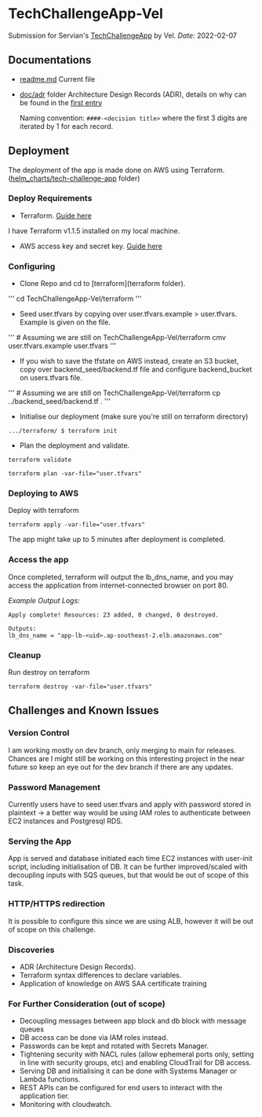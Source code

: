 # TechChallengeApp-Vel
Submission for Servian's [TechChallengeApp](https://github.com/servian/TechChallengeApp) by Vel. 
*Date*: 2022-02-07

## Documentations

- [readme.md](readme.md)
  Current file

- [doc/adr](doc/adr) folder
  Architecture Design Records (ADR), details on why can be found in the [first entry](doc/adr/0001-record-architecture-decisions.md)

  Naming convention: `####-<decision title>` where the first 3 digits are iterated by 1 for each record.

## Deployment

The deployment of the app is made done on AWS using Terraform. ([helm_charts/tech-challenge-app](helm_charts/tech-challenge-app) folder)

### Deploy Requirements

- Terraform. [Guide here](https://learn.hashicorp.com/tutorials/terraform/install-cli)

I have Terraform v1.1.5 installed on my local machine.

- AWS access key and secret key. [Guide here](./guides/aws.md) 


### Configuring

- Clone Repo and cd to [terraform](terraform folder).

'''
cd TechChallengeApp-Vel/terraform
'''

- Seed user.tfvars by copying over user.tfvars.example > user.tfvars. Example is given on the file.

'''
\# Assuming we are still on TechChallengeApp-Vel/terraform
cmv user.tfvars.example user.tfvars
'''

- If you wish to save the tfstate on AWS instead, create an S3 bucket, copy over backend_seed/backend.tf file and configure backend_bucket on users.tfvars file.

'''
\# Assuming we are still on TechChallengeApp-Vel/terraform
cp ../backend_seed/backend.tf .
'''

- Initialise our deployment (make sure you're still on terraform directory)

```
.../terraform/ $ terraform init
```

- Plan the deployment and validate.

```
terraform validate

terraform plan -var-file="user.tfvars"
```

### Deploying to AWS

Deploy with terraform 

```
terraform apply -var-file="user.tfvars"
```

The app might take up to 5 minutes after deployment is completed.

### Access the app

Once completed, terraform will output the lb_dns_name, and you may access the application from internet-connected browser on port 80.

*Example Output Logs:* 

```
Apply complete! Resources: 23 added, 0 changed, 0 destroyed.

Outputs: 
lb_dns_name = "app-lb-<uid>.ap-southeast-2.elb.amazonaws.com"
```

### Cleanup

Run destroy on terraform
```
terraform destroy -var-file="user.tfvars"
```

## Challenges and Known Issues

### Version Control

I am working mostly on dev branch, only merging to main for releases. Chances are I might still be working on this interesting project in the near future so keep an eye out for the dev branch if there are any updates.

### Password Management

Currently users have to seed user.tfvars and apply with password stored in plaintext -> a better way would be using IAM roles to authenticate between EC2 instances and Postgresql RDS.

### Serving the App

App is served and database initiated each time EC2 instances with user-init script, including initialisation of DB.
It can be further improved/scaled with decoupling inputs with SQS queues, but that would be out of scope of this task.

### HTTP/HTTPS redirection

It is possible to configure this since we are using ALB, however it will be out of scope on this challenge.

### Discoveries

- ADR (Architecture Design Records).
- Terraform syntax differences to declare variables.
- Application of knowledge on AWS SAA certificate training 

### For Further Consideration (out of scope)

- Decoupling messages between app block and db block with message queues
- DB access can be done via IAM roles instead.
- Passwords can be kept and rotated with Secrets Manager.
- Tightening security with NACL rules (allow ephemeral ports only, setting in line with security groups, etc) and enabling CloudTrail for DB access.
- Serving DB and initialising it can be done with Systems Manager or Lambda functions.
- REST APIs can be configured for end users to interact with the application tier. 
- Monitoring with cloudwatch.